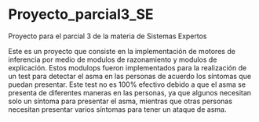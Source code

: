 # Proyecto_parcial3_SE
Proyecto para el parcial 3 de la materia de Sistemas Expertos

Este es un proyecto que consiste en la implementación de motores de inferencia por medio de modulos de razonamiento y modulos de explicación.
Estos modulops fueron implementados para la realización de un test para detectar el asma en las personas de acuerdo  los síntomas que puedan presentar.
Este test no es 100% efectivo debido a que el asma se presenta de diferentes maneras en las personas, ya que algunos necesitan solo un síntoma para presentar el asma, mientras
que otras personas necesitan presentar varios síntomas para tener un ataque de asma.
